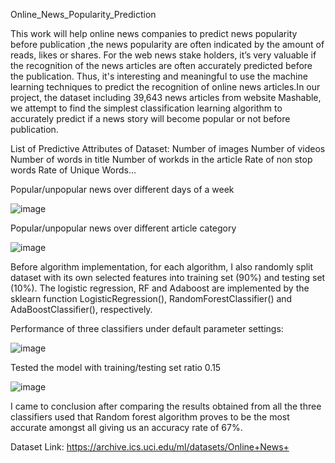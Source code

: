 Online_News_Popularity_Prediction


This work will help online news companies to predict news popularity before publication ,the news popularity are often indicated by the amount 
of reads, likes or shares. For the web news stake holders, it’s very valuable if the recognition of the news articles are often accurately 
predicted before the publication. Thus, it's  interesting and meaningful to use the machine learning techniques to predict the recognition 
of online news articles.In our project, the dataset including 39,643 news articles from  website Mashable, we attempt to find the simplest 
classification learning algorithm to accurately predict if a news story will become popular or not before publication. 

List of Predictive Attributes of Dataset:
Number of images 
Number of videos 
Number of words in title 
Number of workds in the article
Rate of non stop words
Rate of Unique Words...

Popular/unpopular news over different days of a week


![image](https://user-images.githubusercontent.com/42567661/151769005-d7af1388-a208-4036-9807-2f15fa1dadbc.png)


Popular/unpopular news over different article category


![image](https://user-images.githubusercontent.com/42567661/151769178-f550f7f5-7441-45bb-b800-b0f6548e59e5.png)

Before algorithm implementation, for each algorithm, I also randomly split dataset with its own selected features into 
training set (90%) and testing set (10%). The logistic regression, RF and Adaboost are implemented by the 
sklearn function LogisticRegression(), RandomForestClassifier() and AdaBoostClassifier(), respectively.

Performance of three classifiers under default parameter settings:


![image](https://user-images.githubusercontent.com/42567661/151769493-922b5e66-d736-4314-b083-8284a0214d87.png)

Tested the model with training/testing set ratio 0.15

![image](https://user-images.githubusercontent.com/42567661/151769602-1d06b7bf-18fb-4ced-a4d5-4d6796f7d680.png)


I came to conclusion after comparing the results obtained from all the three classifiers used that Random forest 
algorithm proves to be the most accurate amongst all giving  us an accuracy rate of 67%.

Dataset Link: https://archive.ics.uci.edu/ml/datasets/Online+News+





